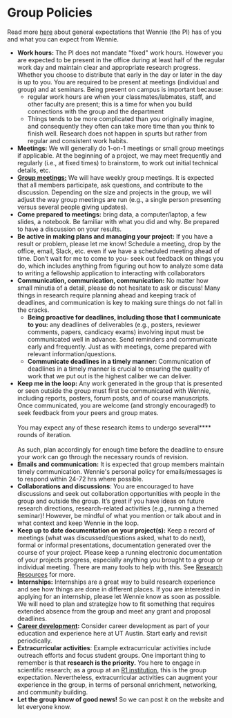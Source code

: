 # Group Policies



Read more [here](group-expectations/) about general expectations that Wennie (the PI) has of you and what you can expect from Wennie.

* **Work hours:** The PI does not mandate "fixed" work hours. However you are expected to be present in the  office during at least half of the regular work day and maintain clear and appropriate research progress. Whether you choose to distribute that early in the day or later in the day is up to you. You are required to be present at meetings (individual and group) and at seminars. Being present on campus is important because:
  * regular work hours are when your classmates/labmates, staff, and other faculty are present; this is a time for when you build connections with the group and the department
  * Things tends to be more complicated than you originally imagine, and consequently they often can take more time than you think to finish well. Research does not happen in spurts but rather from regular and consistent work habits.&#x20;
* **Meetings:** We will generally do 1-on-1 meetings or small group meetings if applicable. At the beginning of a project, we may meet frequently and regularly (i.e., at fixed times) to brainstorm, to work out initial technical details, etc.&#x20;
* [**Group meetings:**](group-meetings.md) We will have weekly group meetings. It is expected that all members participate, ask questions, and contribute to the discussion. Depending on the size and projects in the group, we will adjust the way group meetings are run (e.g., a single person presenting versus several people giving updates).
* **Come prepared to meetings:** bring data, a computer/laptop, a few slides, a notebook. Be familiar with what you did and why. Be prepared to have a discussion on your results.
* **Be active in making plans and managing your project:** If you have a result or problem, please let me know! Schedule a meeting, drop by the office, email, Slack, etc. even if we have a scheduled meeting ahead of time. Don’t wait for me to come to you- seek out feedback on things you do, which includes anything from figuring out how to analyze some data to writing a fellowship application to interacting with collaborators&#x20;
* **Communication, communication, communication:** No matter how small minutia of a detail, please do not hesitate to ask or discuss! Many things in research require planning ahead and keeping track of deadlines, and communication is key to making sure things do not fall in the cracks.&#x20;
  * **Being proactive for deadlines, including those that I communicate to you:** any deadlines of deliverables (e.g., posters, reviewer comments, papers, candicacy exams) involving input must be communicated well in advance. Send reminders and communicate early and frequently. Just as with meetings, come prepared with relevant information/questions.
  * **Communicate deadlines in a timely manner:** Communication of deadlines in a timely manner is crucial​ to ensuring the quality of work that we put out is the highest caliber we can deliver.&#x20;
* **Keep me in the loop:** Any work generated in the group that is presented or seen outside the group must first be communicated with Wennie, including reports, posters, forum posts, and of course manuscripts. Once communicated, you are welcome (and strongly encouraged!) to seek feedback from your peers and group mates.\
  \
  You may expect any of these research items to undergo several**​** rounds of iteration. \
  \
  As such, plan accordingly for enough time before the deadline to ensure your work can go through the necessary rounds of revision.
* **Emails and communication:** It is expected that group members maintain timely communication. Wennie's personal policy for emails/messages is to respond within 24-72 hrs where possible.
* **Collaborations and discussions**: You are encouraged to have discussions and seek out collaboration opportunities with people in the group and outside the group. It’s great if you have ideas on future research directions, research-related activities (e.g., running a themed seminar)! However, be mindful of what you mention or talk about and in what context and keep Wennie in the loop.&#x20;
* **Keep up to date documentation on your project(s):** Keep a record of meetings (what was discussed/questions asked, what to do next), formal or informal presentations, documentation generated over the course of your project. Please keep a running electronic documentation of your projects progress, especially anything you brought to a group or individual meeting. There are many tools to help with this. See [Research Resources](broken-reference) for more.&#x20;
* **Internships:** Internships are a great way to build research experience and see how things are done in different places. If you are interested in applying for an internship, please let Wennie know as soon as possible. We will need to plan and strategize how to fit something that requires extended absence from the group and meet any grant and proposal deadlines.
* [**Career development**](../educational-resources/career-development.md)**:** Consider career development as part of your education and experience here at UT Austin. Start early and revisit periodically.
* **Extracurricular activities**: Example extracurricular activities include outreach efforts and focus student groups. One important thing to remember is that **research is the priority.** You here to engage in scientific research; as a group at an [R1 institution](https://carnegieclassifications.iu.edu/classification_descriptions/basic.php), this is the group expectation. Nevertheless, extracurricular activities can augment your experience in the group, in terms of personal enrichment, networking, and community building.
* **Let the group know of good news!** So we can post it on the website and let everyone know.
